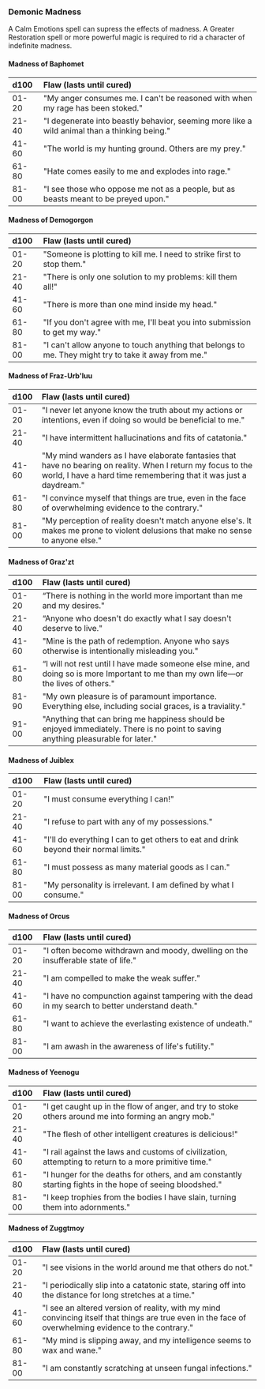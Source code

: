 ### Demonic Madness

A Calm Emotions spell can supress the effects of madness. A Greater Restoration spell or more powerful magic is required to rid a character of indefinite madness.  

#### Madness of Baphomet

| d100  | Flaw (lasts until cured)                                                                     |
| :---- | :------------------------------------------------------------------------------------------- |
| 01-20 | "My anger consumes me. I can't be reasoned with when my rage has been stoked."               |
| 21-40 | "I degenerate into beastly behavior, seeming more like a wild animal than a thinking being." |
| 41-60 | "The world is my hunting ground. Others are my prey."                                        |
| 61-80 | "Hate comes easily to me and explodes into rage."                                            |
| 81-00 | "I see those who oppose me not as a people, but as beasts meant to be preyed upon."          |

#### Madness of Demogorgon

| d100  | Flaw (lasts until cured)                                                                            |
| :---- | :--------------------------------------------------------------------------------------------------- |
| 01-20 | "Someone is plotting to kill me. I need to strike first to stop them."                               |
| 21-40 | "There is only one solution to my problems: kill them all!"                                          |
| 41-60 | "There is more than one mind inside my head."                                                        |
| 61-80 | "If you don't agree with me, I'll beat you into submission to get my way."                           |
| 81-00 | "I can't allow anyone to touch anything that belongs to me. They might try to take it away from me." |

#### Madness of Fraz-Urb'luu

|d100|Flaw (lasts until cured)|
|:--|:--|
|01-20|"I never let anyone know the truth about my actions or intentions, even if doing so would be beneficial to me."|
|21-40|"I have intermittent hallucinations and fits of catatonia."|
|41-60|"My mind wanders as I have elaborate fantasies that have no bearing on reality. When I return my focus to the world, I have a hard time remembering that it was just a daydream."|
|61-80|"I convince myself that things are true, even in the face of overwhelming evidence to the contrary."|
|81-00|"My perception of reality doesn't match anyone else's. It makes me prone to violent delusions that make no sense to anyone else."|


#### Madness of Graz'zt

| d100  | Flaw (lasts until cured)                                                                                                             |
| :---- | :----------------------------------------------------------------------------------------------------------------------------------- |
| 01-20 | “There is nothing in the world more important than me and my desires."                                                               |
| 21-40 | “Anyone who doesn't do exactly what I say doesn't deserve to live."                                                                  |
| 41-60 | "Mine is the path of redemption. Anyone who says otherwise is intentionally misleading you."                                         |
| 61-80 | “I will not rest until I have made someone else mine, and doing so is more Important to me than my own life—or the lives of others." |
| 81-90 | "My own pleasure is of paramount importance. Everything else, including social graces, is a traviality."                             |
| 91-00 | "Anything that can bring me happiness should be enjoyed immediately. There is no point to saving anything pleasurable for later."    |

#### Madness of Juiblex

| d100  | Flaw (lasts until cured)                                                              |
| :---- | :------------------------------------------------------------------------------------ |
| 01-20 | "I must consume everything I can!"                                                    |
| 21-40 | "I refuse to part with any of my possessions."                                        |
| 41-60 | "I'll do everything I can to get others to eat and drink beyond their normal limits." |
| 61-80 | "I must possess as many material goods as I can."                                     |
| 81-00 | "My personality is irrelevant. I am defined by what I consume."                       |


#### Madness of Orcus

|d100|Flaw (lasts until cured)|
|:--|:--|
|01-20|"I often become withdrawn and moody, dwelling on the insufferable state of life."|
|21-40|"I am compelled to make the weak suffer."|
|41-60|"I have no compunction against tampering with the dead in my search to better understand death."|
|61-80|"I want to achieve the everlasting existence of undeath."|
|81-00|"I am awash in the awareness of life's futility."|


#### Madness of Yeenogu

|d100|Flaw (lasts until cured)|
|:--|:--|
|01-20|"I get caught up in the flow of anger, and try to stoke others around me into forming an angry mob."|
|21-40|"The flesh of other intelligent creatures is delicious!"|
|41-60|"I rail against the laws and customs of civilization, attempting to return to a more primitive time."|
|61-80|"I hunger for the deaths for others, and am constantly starting fights in the hope of seeing bloodshed."|
|81-00|"I keep trophies from the bodies I have slain, turning them into adornments."|


#### Madness of Zuggtmoy

|d100|Flaw (lasts until cured)|
|:--|:--|
|01-20|"I see visions in the world around me that others do not."|
|21-40|"I periodically slip into a catatonic state, staring off into the distance for long stretches at a time."|
|41-60|"I see an altered version of reality, with my mind convincing itself that things are true even in the face of overwhelming evidence to the contrary."|
|61-80|"My mind is slipping away, and my intelligence seems to wax and wane."|
|81-00|"I am constantly scratching at unseen fungal infections."|



